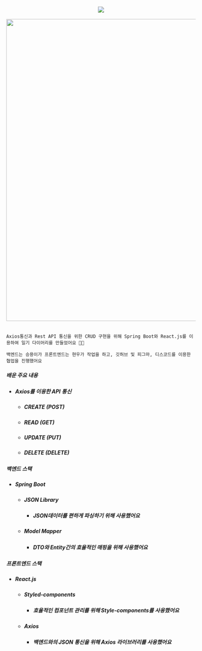 
<div align="center">
  <br/>
  <img src="https://user-images.githubusercontent.com/19422885/211190450-ac8ffce1-4d26-482a-9498-edd21f02879f.png"/>
  <br/>
  <br/>
  <img src="https://user-images.githubusercontent.com/19422885/211190477-f042b6e3-4e3c-4aeb-9363-5fedad919c81.gif" style="width:800px;" />
</div>

<br/>

```Axios통신과 Rest API 통신을 위한 CRUD 구현을 위해 Spring Boot와 React.js를 이용하여 일기 다이어리를 만들었어요 👏🏻```

```백엔드는 승용이가 프론트엔드는 현우가 작업을 하고, 깃허브 및 피그마, 디스코드를 이용한 협업을 진행했어요```


##### 배운 주요 내용
- ##### Axios를 이용한 API 통신
  - ##### CREATE (POST)
  - ##### READ (GET)
  - ##### UPDATE (PUT)
  - ##### DELETE (DELETE)

##### 백엔드 스택
- ##### Spring Boot
  - ##### JSON Library
    - ##### JSON데이터를 편하게 파싱하기 위해 사용했어요
  - ##### Model Mapper
    - ##### DTO와 Entity간의 효율적인 매핑을 위해 사용했어요

##### 프론트엔드 스택
- ##### React.js
  - ##### Styled-components
    - ##### 효율적인 컴포넌트 관리를 위해 Style-components를 사용했어요
  - ##### Axios
    - ##### 백엔드와의 JSON 통신을 위해 Axios 라이브러리를 사용했어요
